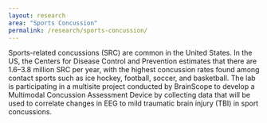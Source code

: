 ```yaml
---
layout: research
area: "Sports Concussion"
permalink: /research/sports-concussion/
---
```

Sports-related concussions (SRC) are common in the United States. In the US, the Centers for Disease Control and Prevention estimates that there are 1.6–3.8 million SRC per year, with the highest concussion rates found among contact sports such as ice hockey, football, soccer, and basketball. The lab is participating in a multisite project conducted by BrainScope to develop a Multimodal Concussion Assessment Device by collecting data that will be used to correlate changes in EEG to mild traumatic brain injury (TBI) in sport concussions.